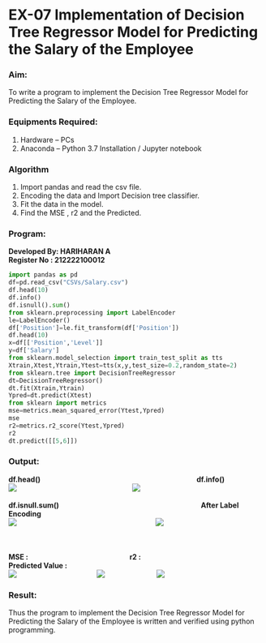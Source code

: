 # EX-07 Implementation of Decision Tree Regressor Model for Predicting the Salary of the Employee
### Aim:
To write a program to implement the Decision Tree Regressor Model for Predicting the Salary of the Employee.
### Equipments Required:
1. Hardware – PCs
2. Anaconda – Python 3.7 Installation / Jupyter notebook
### Algorithm
1. Import pandas and read the csv file.
2. Encoding the data and Import Decision tree classifier.
3. Fit the data in the model.
4. Find the MSE , r2 and the Predicted.
### Program:

**Developed By: HARIHARAN A** <BR>
**Register No : 212222100012** <BR>
```Python
import pandas as pd
df=pd.read_csv("CSVs/Salary.csv")
df.head(10)
df.info()
df.isnull().sum()
from sklearn.preprocessing import LabelEncoder
le=LabelEncoder()
df['Position']=le.fit_transform(df['Position'])
df.head(10)
x=df[['Position','Level']]
y=df['Salary']
from sklearn.model_selection import train_test_split as tts
Xtrain,Xtest,Ytrain,Ytest=tts(x,y,test_size=0.2,random_state=2)
from sklearn.tree import DecisionTreeRegressor
dt=DecisionTreeRegressor()
dt.fit(Xtrain,Ytrain)
Ypred=dt.predict(Xtest)
from sklearn import metrics
mse=metrics.mean_squared_error(Ytest,Ypred)
mse
r2=metrics.r2_score(Ytest,Ypred)
r2
dt.predict([[5,6]])
```


### Output:
**df.head()**&emsp;&emsp;&emsp;&emsp;&emsp;&emsp;&emsp;&emsp;&emsp;&emsp;&emsp;&emsp;&emsp;&emsp;&emsp;&emsp;&emsp;&emsp;&emsp;&emsp;&emsp;&emsp;**df.info()**<br>
<img valign=top src="https://github.com/ROHITJAIND/EX-07-Implementation-of-Decision-Tree-Regressor-Model-for-Predicting-the-Salary-of-the-Employee/assets/118707073/3e26416c-15dd-438e-b94b-82fe6062d7ec">&emsp;&emsp;&emsp;&emsp;&emsp;&emsp;&emsp;&emsp;&emsp;&emsp;&emsp;&emsp;&emsp;&emsp;&emsp;&emsp;
<img valign=top src="https://github.com/ROHITJAIND/EX-07-Implementation-of-Decision-Tree-Regressor-Model-for-Predicting-the-Salary-of-the-Employee/assets/118707073/bc166b21-ba12-483f-86a9-87f78a11a444">
<br>
<br>
**df.isnull.sum()**&emsp;&emsp;&emsp;&emsp;&emsp;&emsp;&emsp;&emsp;&emsp;&emsp;&emsp;&emsp;&emsp;&emsp;&emsp;&emsp;&emsp;&emsp;&emsp;&emsp;**After Label Encoding**<br>
<img valign=top src="https://github.com/ROHITJAIND/EX-07-Implementation-of-Decision-Tree-Regressor-Model-for-Predicting-the-Salary-of-the-Employee/assets/118707073/a87bd2d8-ce65-4bda-b504-51a6e0a86754">  &emsp;&emsp;&emsp;&emsp;&emsp;&emsp;&emsp;&emsp;&emsp;&emsp;&emsp;&emsp;&emsp;&emsp;&emsp;&emsp;&emsp;&emsp;&emsp;
<img valign=top src="https://github.com/ROHITJAIND/EX-07-Implementation-of-Decision-Tree-Regressor-Model-for-Predicting-the-Salary-of-the-Employee/assets/118707073/06f6314d-455a-4866-8e49-667f1f6830c9">
<br>
<br>
<BR>
<BR>
**MSE :**&emsp;&emsp;&emsp;&emsp;&emsp;&emsp;&emsp;&emsp;&emsp;&emsp;&emsp;&emsp;&emsp;&emsp; **r2 :**&emsp;&emsp;&emsp;&emsp;&emsp;&emsp;&emsp;&emsp;&emsp;&emsp;&emsp;&emsp;&emsp;&emsp;**Predicted Value :**<br>
<img valign=top src="https://github.com/ROHITJAIND/EX-07-Implementation-of-Decision-Tree-Regressor-Model-for-Predicting-the-Salary-of-the-Employee/assets/118707073/71de2a7a-ed0c-4b89-aee3-a71e7e82cec9">&emsp;&emsp;&emsp;&emsp;&emsp;&emsp;&emsp;&emsp;&emsp;&emsp;&emsp;
<img valign=top src="https://github.com/ROHITJAIND/EX-07-Implementation-of-Decision-Tree-Regressor-Model-for-Predicting-the-Salary-of-the-Employee/assets/118707073/d5eab5c9-e084-40f3-8294-8be3989aaf5f">&emsp;&emsp;&emsp;&emsp;&emsp;&emsp;&emsp;
<img valign=top src="https://github.com/ROHITJAIND/EX-07-Implementation-of-Decision-Tree-Regressor-Model-for-Predicting-the-Salary-of-the-Employee/assets/118707073/43608200-8699-4611-9ad1-fea20a2e4840">






### Result:
Thus the program to implement the Decision Tree Regressor Model for Predicting the Salary of the Employee is written and verified using python programming.
